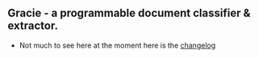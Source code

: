 ## Gracie - a programmable document classifier & extractor.
* Not much to see here at the moment here is the [changelog](./CHANGELOG.md)
